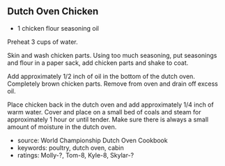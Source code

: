 Dutch Oven Chicken
------------------

- 1 chicken
flour
seasoning
oil

Preheat 3 cups of water.

Skin and wash chicken parts. Using too much seasoning, put seasonings
and flour in a paper sack, add chicken parts and shake to coat.

Add approximately 1/2 inch of oil in the bottom of the dutch oven.
Completely brown chicken parts.  Remove from oven and drain off excess
oil.

Place chicken back in the dutch oven and add approximately 1/4 inch of
warm water.  Cover and place on a small bed of coals and steam for
approximately 1 hour or until tender.  Make sure there is always a
small amount of moisture in the dutch oven.

- source: World Championship Dutch Oven Cookbook
- keywords: poultry, dutch oven, cabin
- ratings: Molly-?, Tom-8, Kyle-8, Skylar-?
